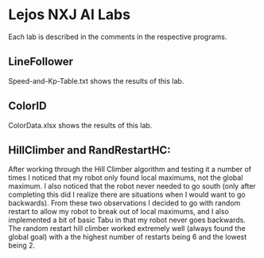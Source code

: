 # Lejos NXJ AI Labs

Each lab is described in the comments in the respective programs.

## LineFollower

Speed-and-Kp-Table.txt shows the results of this lab.

## ColorID

ColorData.xlsx shows the results of this lab.

## HillClimber and RandRestartHC:

After working through the Hill Climber algorithm and testing it a number of times I noticed that my robot only found local maximums, not the global maximum. I also noticed that the robot never needed to go south (only after completing this did I realize there are situations when I would want to go backwards). From these two observations I decided to go with random restart to allow my robot to break out of local maximums, and I also implemented a bit of basic Tabu in that my robot never goes backwards. The random restart hill climber worked extremely well (always found the global goal) with a the highest number of restarts being 6 and the lowest being 2.
